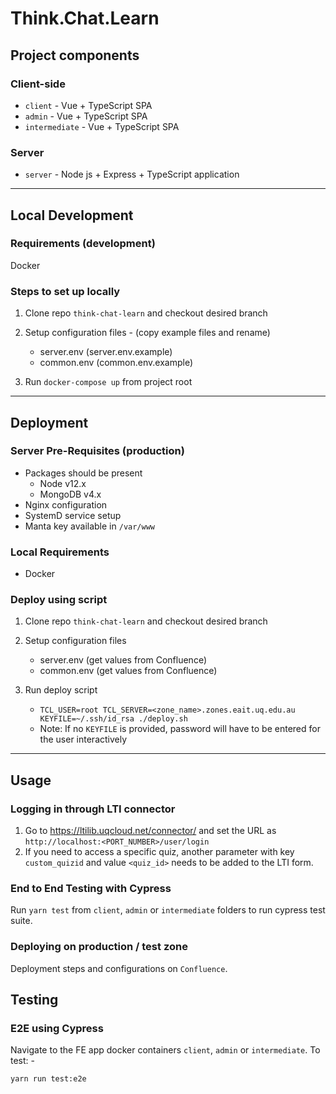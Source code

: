 # Think.Chat.Learn

## Project components

### Client-side
* `client` - Vue + TypeScript SPA
* `admin` - Vue + TypeScript SPA
* `intermediate` - Vue + TypeScript SPA

### Server
* `server` - Node js + Express + TypeScript application

---
## Local Development

### Requirements (development)
Docker

### Steps to set up locally

1. Clone repo `think-chat-learn` and checkout desired branch
2. Setup configuration files - (copy example files and rename)
    * server.env (server.env.example)
    * common.env (common.env.example)

3. Run `docker-compose up` from project root

---
## Deployment

### Server Pre-Requisites (production)
* Packages should be present
    * Node v12.x
    * MongoDB v4.x
* Nginx configuration
* SystemD service setup
* Manta key available in `/var/www`

### Local Requirements
* Docker


### Deploy using script

1. Clone repo `think-chat-learn` and checkout desired branch
2. Setup configuration files
    * server.env (get values from Confluence)
    * common.env (get values from Confluence)

3. Run deploy script
    * ```TCL_USER=root TCL_SERVER=<zone_name>.zones.eait.uq.edu.au KEYFILE=~/.ssh/id_rsa ./deploy.sh```
    * Note: If no `KEYFILE` is provided, password will have to be entered for the user interactively


---
## Usage
### Logging in through LTI connector
1. Go to https://ltilib.uqcloud.net/connector/ and set the URL as `http://localhost:<PORT_NUMBER>/user/login`
2. If you need to access a specific quiz, another parameter with key `custom_quizid` and value `<quiz_id>` needs to be added to the LTI form.

### End to End Testing with Cypress
Run `yarn test` from `client`, `admin` or `intermediate` folders to run cypress test suite.

### Deploying on production / test zone

Deployment steps and configurations on `Confluence`.


## Testing

### E2E using Cypress

Navigate to the FE app docker containers `client`, `admin` or `intermediate`. To test: -

`yarn run test:e2e`